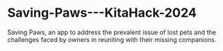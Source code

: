 # Saving-Paws---KitaHack-2024
Saving Paws, an app to address the prevalent issue of lost pets and the challenges faced by owners in reuniting with their missing companions. 


